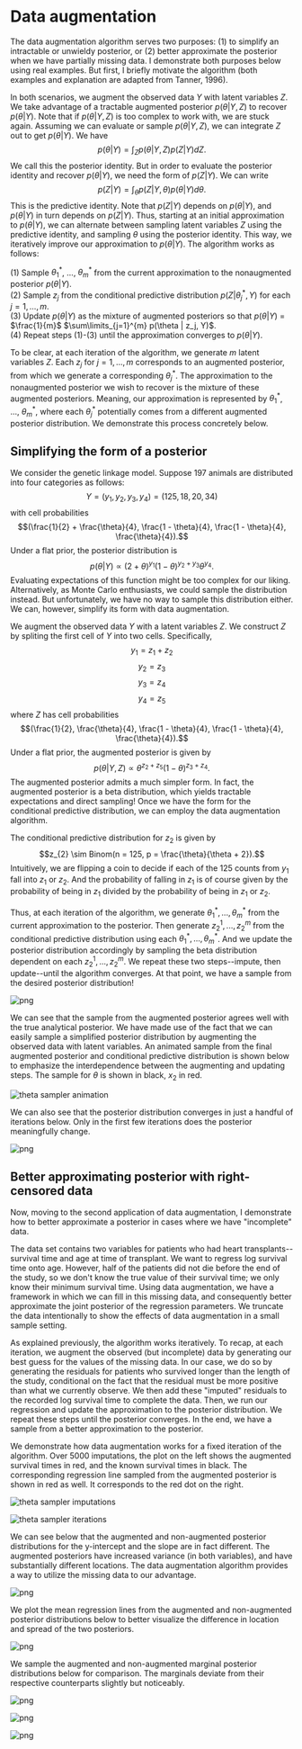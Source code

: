 # Data augmentation

The data augmentation algorithm serves two purposes: (1) to simplify an intractable or unwieldy posterior, or (2) better approximate the posterior when we have partially missing data. I demonstrate both purposes below using real examples. But first, I briefly motivate the algorithm (both examples and explanation are adapted from Tanner, 1996).

In both scenarios, we augment the observed data $Y$ with latent variables $Z$. We take advantage of a tractable augmented posterior $p(\theta | Y, Z)$ to recover $p(\theta | Y)$. Note that if $p(\theta | Y, Z)$ is too complex to work with, we are stuck again. Assuming we can evaluate or sample $p(\theta | Y, Z)$, we can integrate $Z$ out to get $p(\theta | Y)$. We have $$p(\theta | Y) = \int_{Z} p(\theta | Y, Z)p(Z | Y) dZ.$$ We call this the posterior identity. But in order to evaluate the posterior identity and recover $p(\theta | Y)$, we need the form of $p(Z | Y)$. We can write $$p(Z | Y) = \int_{\theta} p(Z | Y, \theta)p(\theta | Y)d\theta.$$ This is the predictive identity. Note that $p(Z | Y)$ depends on $p(\theta | Y)$, and $p(\theta | Y)$ in turn depends on $p(Z | Y)$. Thus, starting at an initial approximation to $p(\theta | Y)$, we can alternate between sampling latent variables $Z$ using the predictive identity, and sampling $\theta$ using the posterior identity. This way, we iteratively improve our approximation to $p(\theta | Y)$. The algorithm works as follows:

(1) Sample $\theta_{1}^{\ast}$, ..., $\theta_{m}^{\ast}$ from the current approximation to the nonaugmented posterior $p(\theta | Y).$ <br>
(2) Sample $z_j$ from the conditional predictive distribution $p(Z | \theta_{j}^{\ast}, Y)$ for each $j = 1, ..., m$. <br>
(3) Update $p(\theta | Y)$ as the mixture of augmented posteriors so that $p(\theta | Y)$ = $\frac{1}{m}$ $\sum\limits_{j=1}^{m} p(\theta | z_j, Y)$. <br>
(4) Repeat steps (1)-(3) until the approximation converges to $p(\theta | Y)$. 

To be clear, at each iteration of the algorithm, we generate $m$ latent variables $Z$. Each $z_j$ for $j = 1, ..., m$ corresponds to an augmented posterior, from which we generate a corresponding $\theta_{j}^{\ast}$. The approximation to the nonaugmented posterior we wish to recover is the mixture of these augmented posteriors. Meaning, our approximation is represented by $\theta_{1}^{\ast}$, ..., $\theta_{m}^{\ast}$, where each $\theta_{j}^{\ast}$ potentially comes from a different augmented posterior distribution. We demonstrate this process concretely below. 

## Simplifying the form of a posterior

We consider the genetic linkage model. Suppose 197 animals are distributed into four categories as follows: $$Y = (y_{1}, y_{2}, y_{3}, y_{4}) = (125, 18, 20, 34)$$ with cell probabilities $$(\frac{1}{2} + \frac{\theta}{4}, \frac{1 - \theta}{4}, \frac{1 - \theta}{4}, \frac{\theta}{4}).$$ Under a flat prior, the posterior distribution is $$p(\theta | Y) \propto (2 + \theta)^{y_{1}}(1 - \theta)^{y_{2} + y_{3}}\theta^{y_4}.$$ Evaluating expectations of this function might be too complex for our liking. Alternatively, as Monte Carlo enthusiasts, we could sample the distribution instead. But unfortunately, we have no way to sample this distribution either. We can, however, simplify its form with data augmentation. 

We augment the observed data $Y$ with a latent variables $Z$. We construct $Z$ by spliting the first cell of $Y$ into two cells. Specifically, $$y_{1} = z_{1} + z_{2}$$  $$y_{2} = z_{3}$$ $$y_{3} = z_{4}$$ $$y_{4} = z_{5}$$ where $Z$ has cell probabilities $$(\frac{1}{2}, \frac{\theta}{4}, \frac{1 - \theta}{4}, \frac{1 - \theta}{4}, \frac{\theta}{4}).$$ Under a flat prior, the augmented posterior is given by $$p(\theta | Y, Z) \propto \theta^{z_{2} + z_{5}}(1 - \theta)^{z_{3} + z_{4}}.$$ The augmented posterior admits a much simpler form. In fact, the augmented posterior is a beta distribution, which yields tractable expectations and direct sampling! Once we have the form for the conditional predictive distribution, we can employ the data augmentation algorithm. 

The conditional predictive distribution for $z_{2}$ is given by $$z_{2} \sim Binom(n = 125, p = \frac{\theta}{\theta + 2}).$$ Intuitively, we are flipping a coin to decide if each of the 125 counts from $y_1$ fall into $z_1$ or $z_2$. And the probability of falling in $z_1$ is of course given by the probability of being in $z_1$ divided by the probability of being in $z_1$ or $z_2$. 

Thus, at each iteration of the algorithm, we generate $\theta_{1}^{\ast}, ..., \theta_{m}^{\ast}$ from the current approximation to the posterior. Then generate $z_{2}^1, ..., z_{2}^m$ from the conditional predictive distribution using each $\theta_{1}^{\ast}, ..., \theta_{m}^{\ast}$. And we update the posterior distribution accordingly by sampling the beta distribution dependent on each $z_{2}^1, ..., z_{2}^m$. We repeat these two steps--impute, then update--until the algorithm converges. At that point, we have a sample from the desired posterior distribution!
    
![png](data_augmentation_files/README_1_1.png)
    

We can see that the sample from the augmented posterior agrees well with the true analytical posterior. We have made use of the fact that we can easily sample a simplified posterior distribution by augmenting the observed data with latent variables. An animated sample from the final augmented posterior and conditional predictive distribution is shown below to emphasize the interdependence between the augmenting and updating steps. The sample for $\theta$ is shown in black, $x_{2}$ in red. 

![theta sampler animation](theta_sampler.gif)

We can also see that the posterior distribution converges in just a handful of iterations below. Only in the first few iterations does the posterior meaningfully change. 

![png](data_augmentation_files/README_5_0.png)
    

## Better approximating posterior with right-censored data

Now, moving to the second application of data augmentation, I demonstrate how to better approximate a posterior in cases where we have "incomplete" data.  

The data set contains two variables for patients who had heart transplants--survival time and age at time of transplant. We want to regress log survival time onto age. However, half of the patients did not die before the end of the study, so we don't know the true value of their survival time; we only know their minimum survival time. Using data augmentation, we have a framework in which we can fill in this missing data, and consequently better approximate the joint posterior of the regression parameters. We truncate the data intentionally to show the effects of data augmentation in a small sample setting. 

As explained previously, the algorithm works iteratively. To recap, at each iteration, we augment the observed (but incomplete) data by generating our best guess for the values of the missing data. In our case, we do so by generating the residuals for patients who survived longer than the length of the study, conditional on the fact that the residual must be more positive than what we currently observe. We then add these "imputed" residuals to the recorded log survival time to complete the data. Then, we run our regression and update the approximation to the posterior distribution. We repeat these steps until the posterior converges. In the end, we have a sample from a better approximation to the posterior. 

We demonstrate how data augmentation works for a fixed iteration of the algorithm. Over 5000 imputations, the plot on the left shows the augmented survival times in red, and the known survival times in black. The corresponding regression line sampled from the augmented posterior is shown in red as well. It corresponds to the red dot on the right. 

![theta sampler imputations](data_augmentation_files/imputed_survival_times.gif)

![theta sampler iterations](data_augmentation_files/theta_sampler_iterations.gif)

We can see below that the augmented and non-augmented posterior distributions for the y-intercept and the slope are in fact different. The augmented posteriors have increased variance (in both variables), and have substantially different locations. The data augmentation algorithm provides a way to utilize the missing data to our advantage. 

![png](data_augmentation_files/README_13_0.png)
    
We plot the mean regression lines from the augmented and non-augmented posterior distributions below to better visualize the difference in location and spread of the two posteriors. 
    
![png](data_augmentation_files/README_15_0.png)
    
We sample the augmented and non-augmented marginal posterior distributions below for comparison. The marginals deviate from their respective counterparts slightly but noticeably. 
    
![png](data_augmentation_files/README_17_0.png)
    
![png](data_augmentation_files/README_17_1.png)

![png](data_augmentation_files/README_17_2.png)
    

